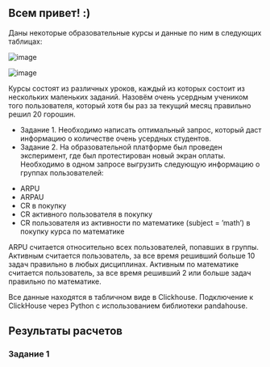 ## **Всем привет! :)**

Даны некоторые образовательные курсы и данные по ним в следующих таблицах:

![image](https://github.com/S1lencena/SQL_Calculate_metrics/assets/140109674/93ed9717-482e-436f-8337-942ef98f2623)

![image](https://github.com/S1lencena/SQL_Calculate_metrics/assets/140109674/04d3f526-d3eb-41e1-97a1-bb5208f26635)

Курсы состоят из различных уроков, каждый из которых состоит из нескольких маленьких заданий.
Назовём очень усердным учеником того пользователя, который хотя бы раз за текущий месяц правильно решил 20 горошин.

* Задание 1. Необходимо написать оптимальный запрос, который даст информацию о количестве очень усердных студентов.
* Задание 2. На образовательной платформе был проведен эксперимент, где был протестирован новый экран оплаты. Необходимо в одном запросе выгрузить следующую информацию
о группах пользователей:
- ARPU 
- ARPAU 
- CR в покупку 
- СR активного пользователя в покупку 
- CR пользователя из активности по математике (subject = ’math’) в покупку курса по математике

ARPU считается относительно всех пользователей, попавших в группы.
Активным считается пользователь, за все время решивший больше 10 задач правильно в любых дисциплинах.
Активным по математике считается пользователь, за все время решивший 2 или больше задач правильно по математике.

Все данные находятся в табличном виде в Clickhouse. Подключение к ClickHouse через Python c использованием библиотеки pandahouse.

## Результаты расчетов ##
### Задание 1

